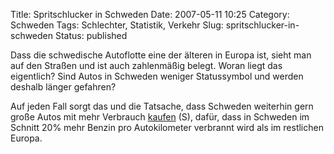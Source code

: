 Title: Spritschlucker in Schweden
Date: 2007-05-11 10:25
Category: Schweden
Tags: Schlechter, Statistik, Verkehr
Slug: spritschlucker-in-schweden
Status: published

Dass die schwedische Autoflotte eine der älteren in Europa ist, sieht
man auf den Straßen und ist auch zahlenmäßig belegt. Woran liegt das
eigentlich? Sind Autos in Schweden weniger Statussymbol und werden
deshalb länger gefahren?

Auf jeden Fall sorgt das und die Tatsache, dass Schweden weiterhin gern
große Autos mit mehr Verbrauch
[kaufen](http://www.sr.se/Ekot/artikel.asp?artikel=1359715) (S), dafür,
dass in Schweden im Schnitt 20% mehr Benzin pro Autokilometer verbrannt
wird als im restlichen Europa.

